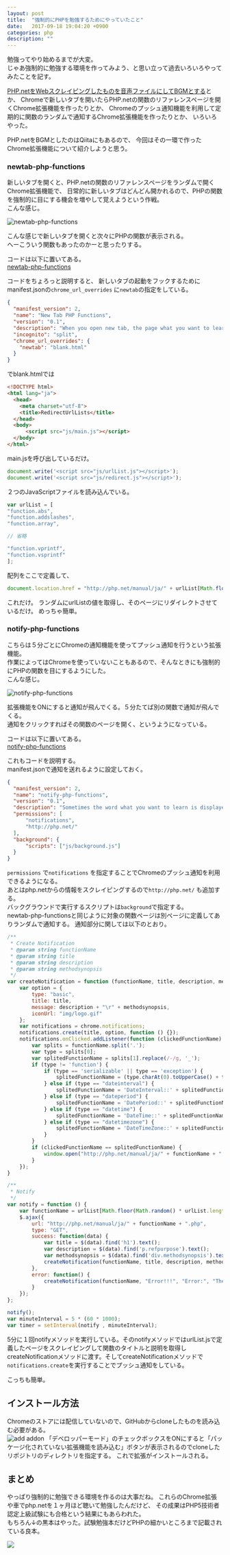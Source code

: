 ```yaml
---
layout: post
title:  "強制的にPHPを勉強するためにやっていたこと"
date:   2017-09-18 19:04:20 +0900
categories: php
description: ""
---
```


勉強ってやり始めるまでが大変。  
じゃあ強制的に勉強する環境を作ってみよう、と思い立って過去いろいろやってみたことを記す。  

[PHP.netをWebスクレイピングしたものを音声ファイルにしてBGMとする](https://qiita.com/pinekta/items/60d1e5c8462731678a5f)とか、
Chromeで新しいタブを開いたらPHP.netの関数のリファレンスページを開くChrome拡張機能を作ったりとか、
Chromeのプッシュ通知機能を利用して定期的に関数のランダムで通知するChrome拡張機能を作ったりとか、
いろいろやった。  

PHP.netをBGMとしたのはQiitaにもあるので、
今回はその一環で作ったChrome拡張機能について紹介しようと思う。

### newtab-php-functions

新しいタブを開くと、PHP.netの関数のリファレンスページをランダムで開くChrome拡張機能で、
日常的に新しいタブはどんどん開かれるので、PHPの関数を強制的に目にする機会を増やして覚えようという作戦。  
こんな感じ。

![newtab-php-functions](/public/image/20170918/newtab-php-functions.gif)  

こんな感じで新しいタブを開くと次々にPHPの関数が表示される。  
へーこういう関数もあったのかーと思ったりする。

コードは以下に置いてある。  
[newtab-php-functions](https://github.com/pinekta/newtab-php-functions)

コードをちょろっと説明すると、
新しいタブの起動をフックするためにmanifest.jsonの`chrome_url_overrides` に`newtab`の指定をしている。

```json
{
  "manifest_version": 2,
  "name": "New Tab PHP Functions",
  "version": "0.1",
  "description": "When you open new tab, the page what you want to learn is displayed.",
  "incognito": "split",
  "chrome_url_overrides": {
    "newtab": "blank.html"
  }
}
```

でblank.htmlでは

```html
<!DOCTYPE html>
<html lang="ja">
  <head>
    <meta charset="utf-8">
    <title>RedirectUrlLists</title>
  </head>
  <body>
      <script src="js/main.js"></script>
  </body>
</html>
```

main.jsを呼び出しているだけ。

```js
document.write('<script src="js/urlList.js"></script>');
document.write('<script src="js/redirect.js"></script>');
```

２つのJavaScriptファイルを読み込んでいる。

```js
var urlList = [
"function.abs",
"function.addslashes",
"function.array",

// 省略

"function.vprintf",
"function.vsprintf"
];
```

配列をここで定義して、

```js
document.location.href = "http://php.net/manual/ja/" + urlList[Math.floor(Math.random () * urlList.length)] + ".php";
```

これだけ。
ランダムにurlListの値を取得し、そのページにリダイレクトさせているだけ。
めっちゃ簡単。

### notify-php-functions

こちらは５分ごとにChromeの通知機能を使ってプッシュ通知を行うという拡張機能。  
作業によってはChromeを使っていないこともあるので、そんなときにも強制的にPHPの関数を目にするようにした。  
こんな感じ。

![notify-php-functions](/public/image/20170918/notify-php-functions.gif)  

拡張機能をONにすると通知が飛んでくる。５分たてば別の関数で通知が飛んでくる。  
通知をクリックすればその関数のページを開く、というようになっている。

コードは以下に置いてある。  
[notify-php-functions](https://github.com/pinekta/notify-php-functions)

これもコードを説明する。  
manifest.jsonで通知を送れるように設定しておく。

```json
{
  "manifest_version": 2,
  "name": "notify-php-functions",
  "version": "0.1",
  "description": "Sometimes the word what you want to learn is displayed.",
  "permissions": [
      "notifications",
      "http://php.net/"
  ],
  "background": {
      "scripts": ["js/background.js"]
  }
}
```

`permissions` で`notifications` を指定することでChromeのプッシュ通知を利用できるようになる。  
あとはphp.netからの情報をスクレイピングするので`http://php.net/` も追加する。  
バックグラウンドで実行するスクリプトは`background`で指定する。  
newtab-php-functionsと同じように対象の関数ページは別ページに定義してありランダムで通知する。
通知部分に関しては以下のとおり。

```js
/**
 * Create Notification
 * @param string functionName
 * @param string title
 * @param string description
 * @param string methodsynopsis
 */
var createNotification = function (functionName, title, description, methodsynopsis) {
    var option = {
        type: "basic",
        title: title,
        message: description + "\r" + methodsynopsis,
        iconUrl: "img/logo.gif"
    };
    var notifications = chrome.notifications;
    notifications.create(title, option, function () {});
    notifications.onClicked.addListener(function (clickedFunctionName) {
        var splits = functionName.split('.');
        var type = splits[0];
        var splitedFunctionName = splits[1].replace(/-/g, '_');
        if (type != 'function') {
            if (type == 'serializable' || type == 'exception') {
                splitedFunctionName = (type.charAt(0).toUpperCase() + type.slice(1)) + '::' + splitedFunctionName;
            } else if (type == "dateinterval") {
                splitedFunctionName = 'DateInterval::' + splitedFunctionName;
            } else if (type == "dateperiod") {
                splitedFunctionName = 'DatePeriod::' + splitedFunctionName;
            } else if (type == "datetime") {
                splitedFunctionName = 'DateTime::' + splitedFunctionName;
            } else if (type == "datetimezone") {
                splitedFunctionName = 'DateTimeZone::' + splitedFunctionName;
            }
        }
        if (clickedFunctionName == splitedFunctionName) {
            window.open("http://php.net/manual/ja/" + functionName + ".php", functionName);
        }
    });
}

/**
 * Notify
 */
var notify = function () {
    var functionName = urlList[Math.floor(Math.random() * urlList.length)];
    $.ajax({
        url: "http://php.net/manual/ja/" + functionName + ".php",
        type: "GET",
        success: function(data) {
            var title = $(data).find('h1').text();
            var description = $(data).find('p.refpurpose').text();
            var methodsynopsis = $(data).find('div.methodsynopsis').text().replace(/[\r\n]/g, "");
            createNotification(functionName, title, description, methodsynopsis);
        },
        error: function() {
            createNotification(functionName, "Error!!!", "Error:", "The URL is invallid.");
        }
    });
};

notify();
var minuteInterval = 5 * (60 * 1000);
var timer = setInterval(notify , minuteInterval);
```

5分に１回notifyメソッドを実行している。そのnotifyメソッドではurlList.jsで定義したページをスクレイピングして関数のタイトルと説明を取得しcreateNotificationメソッドに渡す。そしてcreateNotificationメソッドで`notifications.create`を実行することでプッシュ通知をしている。  

こっちも簡単。

## インストール方法

Chromeのストアには配信していないので、GitHubからcloneしたものを読み込む必要がある。  
![add addon](/public/image/20170918/add-addon.png)
「デベロッパーモード」のチェックボックスをONにすると「パッケージ化されていない拡張機能を読み込む」ボタンが表示されるのでcloneしたリポジトリのディレクトリを指定する。
これで拡張がインストールされる。

## まとめ

やっぱり強制的に勉強できる環境を作るのは大事だね。
これらのChrome拡張や車でphp.netを１ヶ月ほど聴いて勉強したんだけど、
その成果はPHP5技術者認定上級試験にも合格という結果にもあらわれた。  
もちろん↓の黒本はやった。試験勉強本だけどPHPの細かいところまで記載されている良本。

<a target="_blank"  href="https://www.amazon.co.jp/gp/product/4844334670/ref=as_li_tl?ie=UTF8&camp=247&creative=1211&creativeASIN=4844334670&linkCode=as2&tag=pinekta02-22&linkId=d84b29c28d20828dd83f4597a5079fa7"><img border="0" src="//ws-fe.amazon-adsystem.com/widgets/q?_encoding=UTF8&MarketPlace=JP&ASIN=4844334670&ServiceVersion=20070822&ID=AsinImage&WS=1&Format=_SL250_&tag=pinekta02-22" ></a><img src="//ir-jp.amazon-adsystem.com/e/ir?t=pinekta02-22&l=am2&o=9&a=4844334670" width="1" height="1" border="0" alt="" style="border:none !important; margin:0px !important;" />
